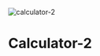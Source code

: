 ![calculator-2](https://user-images.githubusercontent.com/75949382/122677651-e7b74700-d1eb-11eb-9de5-b0a135558644.gif)
# Calculator-2
